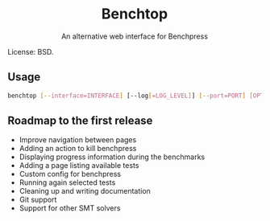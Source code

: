 <h1 align="center">Benchtop</h1>

<p align="center">
An alternative web interface for Benchpress
</p>


License: BSD.

## Usage
```sh
benchtop [--interface=INTERFACE] [--log[=LOG_LEVEL]] [--port=PORT] [OPTION]
```

## Roadmap to the first release
- Improve navigation between pages
- Adding an action to kill benchpress
- Displaying progress information during the benchmarks
- Adding a page listing available tests
- Custom config for benchpress
- Running again selected tests
- Cleaning up and writing documentation
- Git support
- Support for other SMT solvers
